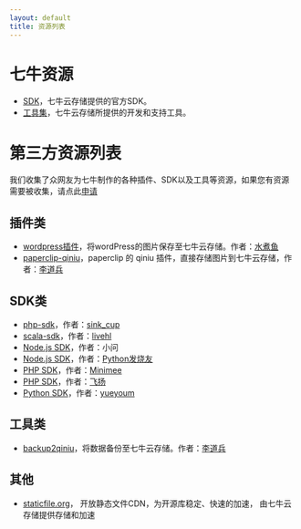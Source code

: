 ```yaml
---
layout: default
title: 资源列表
---
```


# 七牛资源

- [SDK](http://docs.qiniu.com/sdk/index.html)，七牛云存储提供的官方SDK。
- [工具集](http://docs.qiniu.com/tools/v6/index.html)，七牛云存储所提供的开发和支持工具。

# 第三方资源列表

我们收集了众网友为七牛制作的各种插件、SDK以及工具等资源，如果您有资源需要被收集，请点此[申请](http://github.com/qiniu/docs.qiniu.com/issues/new)

## 插件类

- [wordpress插件](http://downloads.wordpress.org/plugin/wpjam-qiniu.zip)，将wordPress的图片保存至七牛云存储。作者：[水煮鱼](http://blog.wpjam.com/project/wpjam-qiniutek/)
- [paperclip-qiniu](http://github.com/lidaobing/paperclip-qiniu)，paperclip 的 qiniu 插件，直接存储图片到七牛云存储，作者：[李道兵](http://blog.lidaobing.com)

## SDK类

- [php-sdk](http://github.com/sinkcup/php-sdk/tree/pear)，作者：[sink_cup](http://www.cnblogs.com/sink_cup/)
- [scala-sdk](http://git.oschina.net/livehl/qiniu-scala-sdk.git)，作者：[livehl](http://git.oschina.net/livehl)
- [Node.js SDK](http://github.com/qiniu/node-qiniu)，作者：小问
- [Node.js SDK](http://github.com/fengmk2/qn)，作者：[Python发烧友](http://github.com/fengmk2)
- [PHP SDK](http://github.com/zither/simple-qiniu-sdk)，作者：[Minimee](http://github.com/zither)
- [PHP SDK](http://github.com/hfcorriez/php-qiniu)，作者：[飞扬](http://github.com/hfcorriez)
- [Python SDK](http://github.com/yueyoum/seven-cow)，作者：[yueyoum](http://github.com/yueyoum)

## 工具类

- [backup2qiniu](http://github.com/lidaobing/backup2qiniu)，将数据备份至七牛云存储。作者：[李道兵](http://blog.lidaobing.com)

## 其他

- [staticfile.org](http://staticfile.org)， 开放静态文件CDN，为开源库稳定、快速的加速， 由七牛云存储提供存储和加速
